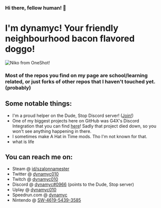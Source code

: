 ### Hi there, fellow human! 👋
# I'm dynamyc! Your friendly neighbourhood bacon flavored doggo!
![Niko from OneShot!](https://dynamyc010.hiitsdevin.dev/captures/dynamyc010_438871.png)

### Most of the repos you find on my page are school/learning related, or just forks of other repos that I haven't touched yet. (probably)




## Some notable things:
- I'm a proud helper on the Dude, Stop Discord server! ([Join!](https://discord.com/invite/SdWBfVS))
-  One of my biggest projects here on GitHub was G4X's Discord Integration that you can find [here](https://github.com/Team-G4/g4x)!
Sadly that project died down, so you won't see anything happening in there. 
- I sometimes make A Hat in Time mods. Tho I'm not known for that.
- what is life

## You can reach me on:
- Steam @ [id/szalonnamester](https://steamcommunity.com/id/szalonnamester/)
- Twitter @ [dynamyc010](twitter.com/dynamyc010)
- Twitch @ [dynamyc010](twitch.tv/dynamyc010)
- Discord @ [dynamyc#0966](https://discord.com/invite/SdWBfVS) (points to the Dude, Stop server)
- Uplay @ [dynamyc010](https://club.ubisoft.com/en-US/profile/dynamyc010)
- Speedrun.<span></span>com @ [dynamyc](https://www.speedrun.com/user/dynamyc)
- Nintendo @ [SW-4619-5439-3585](https://accounts.nintendo.com/)


<!--
**dynamyc010/dynamyc010** is a ✨ _special_ ✨ repository because its `README.md` (this file) appears on your GitHub profile.

Here are some ideas to get you started:

- 🔭 I’m currently working on ...
- 🌱 I’m currently learning ...
- 👯 I’m looking to collaborate on ...
- 🤔 I’m looking for help with ...
- 💬 Ask me about ...
- 📫 How to reach me: ...
- 😄 Pronouns: ...
- ⚡ Fun fact: ...
-->
